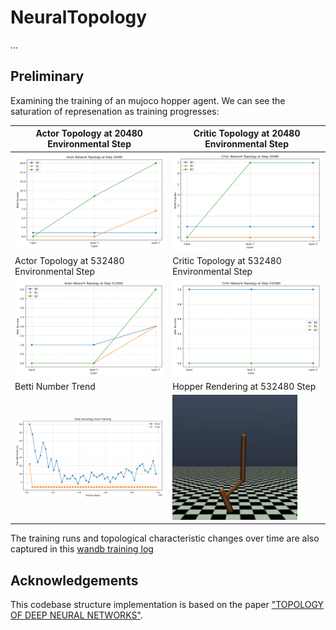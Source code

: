 # NeuralTopology
...

## Preliminary

Examining the training of an mujoco hopper agent. We can see the saturation of represenation as training progresses:

| Actor Topology at 20480 Environmental Step    | Critic Topology at 20480 Environmental Step           |
|--------------------------------------|--------------------------------------|
| <img src="preliminary/actor_topology_start.png" width="300"/> | <img src="preliminary/critic_topology_start.png" width="300"/> |
| Actor Topology at 532480 Environmental Step   | Critic Topology at 532480 Environmental Step          |
| <img src="preliminary/actor_topology_walk.png" width="300"/> | <img src="preliminary/critic_topology_walk.png" width="300"/> |
| Betti Number Trend   | Hopper Rendering at 532480 Step          |
| <img src="preliminary/hopper_total_betti.png" width="300"/> | <img src="preliminary/hopper.gif" width="200"/> |

The training runs and topological characteristic changes over time are also captured in this [wandb training log](https://wandb.ai/kaiwenbian107/hopper_ppo_topology_analysis?nw=nwuserkaiwenbian107)


## Acknowledgements
This codebase structure implementation is based on the paper ["TOPOLOGY OF DEEP NEURAL NETWORKS"](https://arxiv.org/pdf/2004.06093).